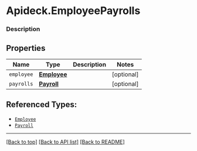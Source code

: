 # Apideck.EmployeePayrolls

### Description

## Properties
Name | Type | Description | Notes
------------ | ------------- | ------------- | -------------
`employee` | [**Employee**](Employee.md) |  | [optional] 
`payrolls` | [**Payroll**](Payroll.md) |  | [optional] 





## Referenced Types:
* [`Employee`](Employee.md)
* [`Payroll`](Payroll.md)

---

[[Back to top]](#) [[Back to API list]](../../../../README.md#documentation-for-api-endpoints) [[Back to README]](../../../../README.md)


